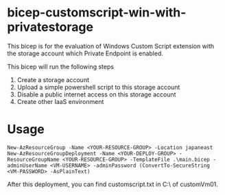 # bicep-customscript-win-with-privatestorage

This bicep  is for the evaluation of Windows Custom Script extension with the storage account which Private Endpoint is enabled.

This bicep will run the following steps

1. Create a storage account
1. Upload a simple powershell script to this storage account
1. Disable a public internet access on this storage account
1. Create other IaaS environment

# Usage

```
New-AzResourceGroup -Name <YOUR-RESOURCE-GROUP> -Location japaneast
New-AzResourceGroupDeployment -Name <YOUR-DEPLOY-GROUP> -ResourceGroupName <YOUR-RESOURCE-GROUP> -TemplateFile .\main.bicep -adminUserName <VM-USERNAME> -adminPassword (ConvertTo-SecureString <VM-PASSWORD> -AsPlainText)
```

After this deployment, you can find customscript.txt in C:\ of customVm01.
